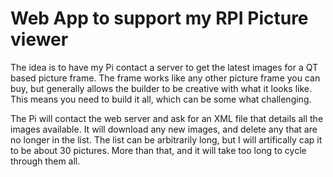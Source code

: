 #  Web App to support my RPI Picture viewer

The idea is to have my Pi contact a server to get the latest images for a QT based picture frame. The frame works like any other picture frame you can buy, but generally allows the builder to be creative with what it looks like. This means you need to build it all, which can be some what challenging.

The Pi will contact the web server and ask for an XML file that details all the images available. It will download any new images, and delete any that are no longer in the list. The list can be arbitrarily long, but I will artifically cap it to be about 30 pictures. More than that, and it will take too long to cycle through them all.

